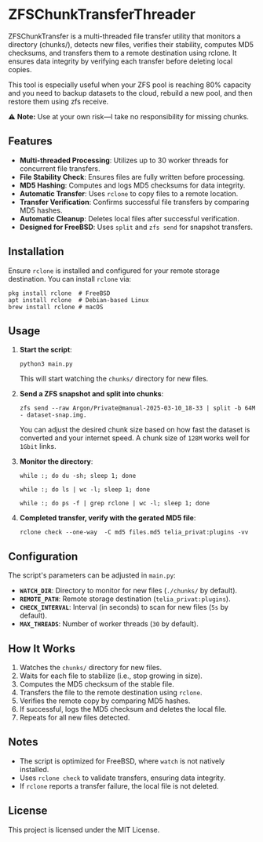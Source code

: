 # ZFSChunkTransferThreader

ZFSChunkTransfer is a multi-threaded file transfer utility that monitors a directory (chunks/), detects new files, verifies their stability, computes MD5 checksums, and transfers them to a remote destination using rclone. It ensures data integrity by verifying each transfer before deleting local copies.

This tool is especially useful when your ZFS pool is reaching 80% capacity and you need to backup datasets to the cloud, rebuild a new pool, and then restore them using zfs receive.

⚠️ **Note:** Use at your own risk—I take no responsibility for missing chunks.



## Features

- **Multi-threaded Processing**: Utilizes up to 30 worker threads for concurrent file transfers.
- **File Stability Check**: Ensures files are fully written before processing.
- **MD5 Hashing**: Computes and logs MD5 checksums for data integrity.
- **Automatic Transfer**: Uses `rclone` to copy files to a remote location.
- **Transfer Verification**: Confirms successful file transfers by comparing MD5 hashes.
- **Automatic Cleanup**: Deletes local files after successful verification.
- **Designed for FreeBSD**: Uses `split` and `zfs send` for snapshot transfers.

## Installation

Ensure `rclone` is installed and configured for your remote storage destination. You can install `rclone` via:

```shell
pkg install rclone  # FreeBSD
apt install rclone  # Debian-based Linux
brew install rclone # macOS
```

## Usage

1. **Start the script**:

   ```shell
   python3 main.py
   ```

   This will start watching the `chunks/` directory for new files.

2. **Send a ZFS snapshot and split into chunks**:

   ```shell
   zfs send --raw Argon/Private@manual-2025-03-10_18-33 | split -b 64M - dataset-snap.img.
   ```

   You can adjust the desired chunk size based on how fast the dataset is converted and your internet speed. A chunk size of `128M` works well for `1Gbit` links.

3. **Monitor the directory**:

   ```shell
   while :; do du -sh; sleep 1; done
   ```

   ```shell
   while :; do ls | wc -l; sleep 1; done
   ```

   ```shell
   while :; do ps -f | grep rclone | wc -l; sleep 1; done
   ```

4. **Completed transfer, verify with the gerated MD5 file**:
   ```shell
   rclone check --one-way  -C md5 files.md5 telia_privat:plugins -vv
   ```

## Configuration

The script's parameters can be adjusted in `main.py`:

- **`WATCH_DIR`**: Directory to monitor for new files (`./chunks/` by default).
- **`REMOTE_PATH`**: Remote storage destination (`telia_privat:plugins`).
- **`CHECK_INTERVAL`**: Interval (in seconds) to scan for new files (`5s` by default).
- **`MAX_THREADS`**: Number of worker threads (`30` by default).

## How It Works

1. Watches the `chunks/` directory for new files.
2. Waits for each file to stabilize (i.e., stop growing in size).
3. Computes the MD5 checksum of the stable file.
4. Transfers the file to the remote destination using `rclone`.
5. Verifies the remote copy by comparing MD5 hashes.
6. If successful, logs the MD5 checksum and deletes the local file.
7. Repeats for all new files detected.

## Notes

- The script is optimized for FreeBSD, where `watch` is not natively installed.
- Uses `rclone check` to validate transfers, ensuring data integrity.
- If `rclone` reports a transfer failure, the local file is not deleted.

## License

This project is licensed under the MIT License.


